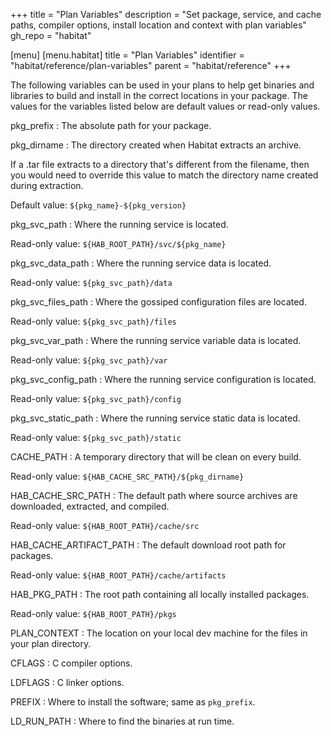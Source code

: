 +++
title = "Plan Variables"
description = "Set package, service, and cache paths, compiler options, install location and context with plan variables"
gh_repo = "habitat"

[menu]
  [menu.habitat]
    title = "Plan Variables"
    identifier = "habitat/reference/plan-variables"
    parent = "habitat/reference"
+++

The following variables can be used in your plans to help get binaries and libraries
to build and install in the correct locations in your package. The values for the
variables listed below are default values or read-only values.

pkg_prefix
: The absolute path for your package.

pkg_dirname
: The directory created when Habitat extracts an archive.

  If a .tar file extracts to a directory that's different from the filename, then you would need to override this value to match the directory name created during extraction.

  Default value: `${pkg_name}-${pkg_version}`

pkg_svc_path
: Where the running service is located.

  Read-only value: `${HAB_ROOT_PATH}/svc/${pkg_name}`

pkg_svc_data_path
: Where the running service data is located.

  Read-only value: `${pkg_svc_path}/data`

pkg_svc_files_path
: Where the gossiped configuration files are located.

  Read-only value: `${pkg_svc_path}/files`

pkg_svc_var_path
: Where the running service variable data is located.

  Read-only value: `${pkg_svc_path}/var`

pkg_svc_config_path
: Where the running service configuration is located.

  Read-only value: `${pkg_svc_path}/config`

pkg_svc_static_path
: Where the running service static data is located.

  Read-only value: `${pkg_svc_path}/static`

CACHE_PATH
: A temporary directory that will be clean on every build.

  Read-only value: `${HAB_CACHE_SRC_PATH}/${pkg_dirname}`

HAB_CACHE_SRC_PATH
: The default path where source archives are downloaded, extracted, and compiled.

  Read-only value: `${HAB_ROOT_PATH}/cache/src`

HAB_CACHE_ARTIFACT_PATH
: The default download root path for packages.

  Read-only value: `${HAB_ROOT_PATH}/cache/artifacts`

HAB_PKG_PATH
: The root path containing all locally installed packages.

  Read-only value: `${HAB_ROOT_PATH}/pkgs`

PLAN_CONTEXT
: The location on your local dev machine for the files in your plan directory.

CFLAGS
: C compiler options.

LDFLAGS
: C linker options.

PREFIX
: Where to install the software; same as `pkg_prefix`.

LD_RUN_PATH
: Where to find the binaries at run time.
